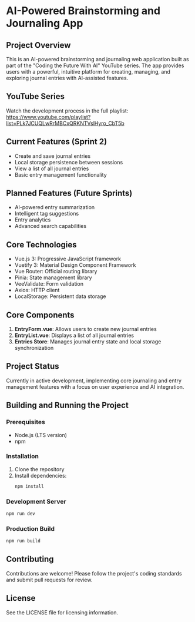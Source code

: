 # AI-Powered Brainstorming and Journaling App

## Project Overview

This is an AI-powered brainstorming and journaling web application built as part of the "Coding the Future With AI" YouTube series. The app provides users with a powerful, intuitive platform for creating, managing, and exploring journal entries with AI-assisted features.

## YouTube Series
Watch the development process in the full playlist: 
https://www.youtube.com/playlist?list=PLk7JCUQLwRrMBCxQRKNTVslHyro_CbT5b

## Current Features (Sprint 2)

- Create and save journal entries
- Local storage persistence between sessions
- View a list of all journal entries
- Basic entry management functionality

## Planned Features (Future Sprints)

- AI-powered entry summarization
- Intelligent tag suggestions
- Entry analytics
- Advanced search capabilities

## Core Technologies

- Vue.js 3: Progressive JavaScript framework
- Vuetify 3: Material Design Component Framework
- Vue Router: Official routing library
- Pinia: State management library
- VeeValidate: Form validation
- Axios: HTTP client
- LocalStorage: Persistent data storage

## Core Components

1. **EntryForm.vue**: Allows users to create new journal entries
2. **EntryList.vue**: Displays a list of all journal entries
3. **Entries Store**: Manages journal entry state and local storage synchronization

## Project Status

Currently in active development, implementing core journaling and entry management features with a focus on user experience and AI integration.

## Building and Running the Project

### Prerequisites

- Node.js (LTS version)
- npm

### Installation

1. Clone the repository
2. Install dependencies:
   ```bash
   npm install
   ```

### Development Server

```bash
npm run dev
```

### Production Build

```bash
npm run build
```

## Contributing

Contributions are welcome! Please follow the project's coding standards and submit pull requests for review.

## License

See the LICENSE file for licensing information.
